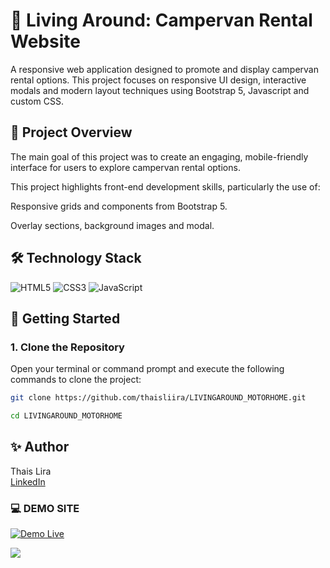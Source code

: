 # 🚐 Living Around: Campervan Rental Website

A responsive web application designed to promote and display campervan rental options. This project focuses on responsive UI design, interactive modals and modern layout techniques using Bootstrap 5, Javascript and custom CSS.

## 🧭 Project Overview

The main goal of this project was to create an engaging, mobile-friendly interface for users to explore campervan rental options. 

This project highlights front-end development skills, particularly the use of:

Responsive grids and components from Bootstrap 5.

Overlay sections, background images and modal.

## 🛠️ Technology Stack

![HTML5](https://img.shields.io/badge/-HTML5-E34F26?style=flat-square&logo=html5&logoColor=white)
![CSS3](https://img.shields.io/badge/-CSS3-1572B6?style=flat-square&logo=css3)
![JavaScript](https://img.shields.io/badge/-JavaScript-black?style=flat-square&logo=javascript)

## 🚀 Getting Started

### 1. Clone the Repository

Open your terminal or command prompt and execute the following commands to clone the project:

```bash 
git clone https://github.com/thaisliira/LIVINGAROUND_MOTORHOME.git
```
```bash 
cd LIVINGAROUND_MOTORHOME
```

## ✨ Author
Thais Lira <br>
<a href="https://www.linkedin.com/in/thaisrioss/" target="_blank">LinkedIn</a>

### 💻 DEMO SITE
[![Demo Live](https://img.shields.io/badge/Demo_Live-Ver_Site-0077B6?style=for-the-badge&logo=github)](https://thaisliira.github.io/LIVINGAROUND_MOTORHOME/index.html)

<div align="left">
  <a href="https://thaisliira.github.io/LIVINGAROUND_MOTORHOME/index.html" target="_blank">
    <img src="https://github.com/thaisliira/LIVINGAROUND_MOTORHOME/blob/main/living_around.gif">
  </a>
</div>






